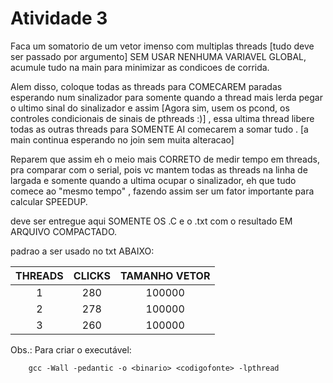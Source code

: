 # Atividade 3

Faca um somatorio de um vetor imenso com multiplas threads [tudo deve ser passado por argumento] SEM USAR NENHUMA VARIAVEL GLOBAL,  acumule tudo na main para minimizar as condicoes de corrida.

Alem disso, coloque todas as threads para COMECAREM paradas esperando num sinalizador para somente quando a thread mais lerda pegar o ultimo sinal do sinalizador e assim [Agora sim, usem os pcond, os controles condicionais de sinais de pthreads :)] , essa ultima thread libere todas as outras threads para SOMENTE AI comecarem a somar tudo . [a main continua esperando no join sem muita alteracao]

Reparem que assim eh  o meio mais CORRETO de medir tempo em threads, pra comparar com o serial, pois vc mantem todas as threads na linha de largada e somente quando a ultima ocupar o sinalizador, eh que tudo comece ao "mesmo tempo" , fazendo assim ser um fator importante para calcular SPEEDUP.

deve ser entregue aqui SOMENTE OS .C e o .txt com o resultado EM ARQUIVO COMPACTADO.


padrao a ser usado no txt ABAIXO:


| THREADS  | CLICKS | TAMANHO VETOR |
| :------: |:------:| :-----------: |
| 1        | 280    | 100000        |
| 2        | 278    | 100000        |
| 3        | 260    | 100000        |


Obs.: Para criar o executável:

        gcc -Wall -pedantic -o <binario> <codigofonte> -lpthread